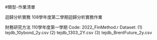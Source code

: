 #類型-作業清單	

迴歸分析實務
108學年度第二學期迴歸分析實務作業	

財務研究方法
110學年度第一學期
Code: 2022_FinMethod.r
Dataset: 
(1) tejdb_10ybond_2y.csv
(2) tejdb_1303_2Y.csv
(3) tejdb_BrentFuture_2y.csv
